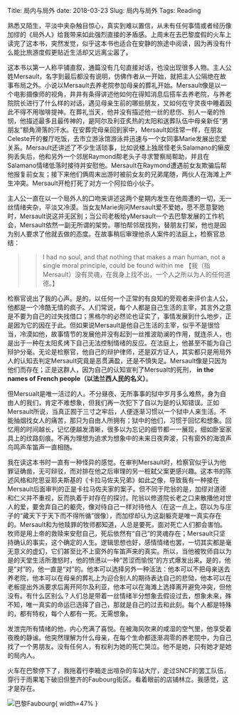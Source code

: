 Title: 局内与局外
date: 2018-03-23
Slug: 局内与局外
Tags: Reading



熟悉又陌生，平淡中夹杂触目惊心，真实到难以置信，从未有任何事情或者经历像加缪的《局外人》给我带来如此强烈直接的矛盾感。上周末在去巴黎度假的火车上读完了这本书，突然发觉，似乎这本书也适合在安静的旅途中阅读，因为再没有什么能比旅游度假更贴近生活却又远离尘嚣了。

这本书以第一人称平铺直叙，通篇没有几句直接对话，也没出现很多人物。主人公姓Mersault，名字到最后都没有说明，仿佛作者从一开始，就把主人公隔绝在故事布局之外。小说以Mersault去养老院参加母亲的葬礼开始。Mersault像是以一个电影摄像师的视角，井井有条得讲述他如何在得知消息后搭车去养老院，与养老院院长进行了什么样的对话，遇见母亲生前的哪些朋友，又如何在守灵夜中睡着因此不得不用咖啡提神。在葬礼当天，他并没有描述他一丝的悲伤、别人一毫的怜悯，他描述最多且最传神的，是阿尔及利亚炙热的太阳和送葬队伍中母亲新任“男朋友”额角滑落的汗水。在安葬完母亲回到家中，Mersault如往常一样，在朋友Celeste开的餐厅吃饭，去市立游泳馆游泳并迅速与一个女同事Marie发展出恋爱关系。Mersault还讲述了不少生活琐事，比如说楼上独居怪老头Salamano的癞皮狗丢失后，他和另外一个邻居Raymond帮老头子寻求警察局帮助，并且在Salamano情绪低落时接待并安慰他。Mersault在Raymond遭遇前女友欺骗后帮他报复前女友；接下来他们俩周末出游时被前女友的兄弟尾随，两伙人在海滩上产生冲突。Mersault开枪打死了对方一个阿拉伯小伙子。

主人公一直在以一个局外人的口吻来讲述这两个星期内发生在他周遭的一切，无一丝情绪夹杂，平淡又冷漠。当女友Marie询问Mersault爱不爱她，愿不愿意娶她时，Mersault说这并无区别；当公司老板给yMersault一个去巴黎发展的工作机会，Mersault依然一副无所谓的架势。哪怕帮邻居找狗，替朋友打架，他也是因为别人要求了他就去做的态度。在故事稍后审理他杀人案件的法庭上，检察官总结：

>> I had no soul, and that nothing that makes a man human, not a single moral principle, could be found within me 【我（指Mersault）没有灵魂，在我身上找不出，一个人之所以为人的任何道德。】

检察官说出了我的心声。是的，以任何一个正常的有良知的旁观者来评价主人公，他都是一个冷酷无情的疯子。人们常说，每个人都是自己生活的主宰，其言外之意是不要为自己的过失找借口；黑格尔的必然论也证实了，事情发展到什么地步，正是因为它的因在于此。但如果说Mersault是他自己生活的主宰，似乎不是很恰当，冷漠如他，故事情节的发展他并没有起到一丝推波助澜的作用，就连杀人，也是出于一种在太阳炙烤下自己无法控制情绪的反应。在法庭上，他甚至不能为自己辩护分毫。无论是检察官，他自己的辩护律师，还是双方证人，其实都只是用局外人的认知去判定Mersault究竟是恶贯满盈，还是不慎失足。Mersault像是只因为他们而存在；正是这群人，因为自己的认知宣判了Mersualt的死刑， __in the names of French people（以法兰西人民的名义）__。

但Mersualt是唯一活过的人。不分昼夜、无所事事的狱中岁月多么难熬，身为自由人的我们，肯定不难想象，但我们再一次犯下了自以为是的认知错误。正如Mersault所说，当真正囿于三寸之牢后，人便逐渐习惯以一个狱中人来生活。不能抽烟找女人的痛苦，那只为自由人所拥有；狱中的他们，习惯于回忆和想象。回忆用的时间越长，记忆便越发清晰，很多以为忘记的细节都一一展现，细如卧室家具上的纹路刻痕。不再为理想为追求为想象中的未来日夜奔波，只有窗外的海浪声鸟鸣声车笛声一直相随。

我在读这本书时一直有一种怪异的感觉。在审判Mersault时，检察官似乎认为他罪证确凿，无可辩驳，而对排在他之后审理的另一桩弑父案更感兴趣。这本书的陈述风格和陀思妥耶夫斯基的《卡拉马佐夫兄弟》如此之像，导致我有一种接在Mersault后面审判的正是卡拉马佐夫家的案子。但不同于陀翁的是，加缪对道德和仁义并不重视，反而执着于对存在的探讨。陀翁以修道院长老之口来散播他对世人的爱，要舍弃自己的躯壳，像对待自己一样对待他人（在这一点上，窃以为与庄子的“藏天下于天下而不得所循”很像），而加缪却认为这副躯壳是唯一真实存在的。Mersault和为他赎罪的牧师都知道，人总是要死，面对死亡人们都会害怕。牧师是用上帝的救赎来安慰自己，死后依然有“自己”的灵魂存在；Mersault只坚持确认的事实，这个确定的人生。逻辑思想也好，感情情绪也罢，一切其实都是毫无意义的虚幻，它们甚至比不上窗外的车笛声来的真实。所以，当他被牧师自以为是的天堂生活所激怒时，他的愤懑以一种“苦涩而愉悦”的方式爆发出来。是的，他是“对”的，他一直是“对”的。他本可以选择另外一种活法：他本可以不把母亲送去养老院，他本可以在母亲的葬礼上为迎合别人的期待表达自己的悲恸，他本可以在老板提出外派要求后离开阿尔及利亚，他本可以在海滩上选择离开避免冲突，但他没有。有什么区别么？人们总是带着一丝情绪半分想象去假设过去，想象未来，殊不知，唯一真实的命运已选择了自己，那就是自己的过去和此刻。每个人都是特殊的，都有特权，每个人都有一死。无需想象。

发泄完所有情绪的他，内心充满了喜悦。在被海风吹来的咸湿的空气里，他享受着夜晚的静谧。他突然理解为什么母亲，在每个生命都逐渐凋零的养老院中，为自己找了一个男朋友。没有任何人，有权利为她的死亡哭泣。他不是她，只有她才是她的局内人。

火车在巴黎停下了，我拖着行李箱走出喧杂的车站大厅，走过SNCF的罢工队伍，穿行于雨果笔下破旧但整齐的Faubourg街区。看着眼前的店铺林立。我感觉，这才是存在。


![巴黎Faubourg](/images/20180323巴黎Faubourg.jpg){ width=47% }



